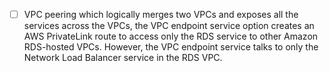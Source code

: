 - [ ] VPC peering which logically merges two VPCs and exposes all the services across the VPCs, the VPC endpoint service option creates an AWS PrivateLink route to access only the RDS service to other Amazon RDS-hosted VPCs. However, the VPC endpoint service talks to only the Network Load Balancer service in the RDS VPC.